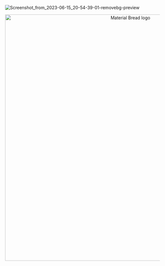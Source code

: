 ![Screenshot_from_2023-06-15_20-54-39-01-removebg-preview](https://github.com/singhxayush/Super-Tic-Tac-Toe/assets/90480489/824aaaa9-baf3-4edc-9b5f-856365fdde25)

<p align="center">
    <img width="800" src="https://github.com/singhxayush/Super-Tic-Tac-Toe/assets/90480489/a3d1f83e-85ad-4b47-aa76-98628f657477" alt="Material Bread logo">
</p>
